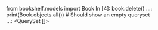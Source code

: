 from bookshelf.models import Book
In [4]: book.delete()
   ...: print(Book.objects.all())  # Should show an empty queryset     
   ...:
<QuerySet []>